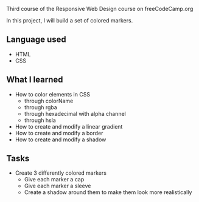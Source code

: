 Third course of the Responsive Web Design course on freeCodeCamp.org

In this project, I will build a set of colored markers.

## Language used

- HTML
- CSS

## What I learned

- How to color elements in CSS
    - through colorName
    - through rgba
    - through hexadecimal with alpha channel
    - through hsla
- How to create and modify a linear gradient
- How to create and modify a border
- How to create and modify a shadow

## Tasks

- Create 3 differently colored markers
    - Give each marker a cap
    - Give each marker a sleeve
    - Create a shadow around them to make them look more realistically
